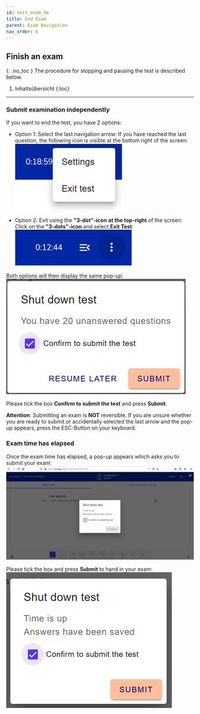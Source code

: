 ```yaml
---
id: exit_exam_de
title: End Exam
parent: Exam Navigation
nav_order: 6
---
```


## Finish an exam
{: .no_toc }
The procedure for stopping and pausing the test is described below.

1. Inhaltsübersicht
{:toc}

---

### Submit examination independently

If you want to end the test, you have 2 options:

* Option 1: Select the last navigation arrow:
If you have reached the last question, the following icon is visible at the bottom right of the screen:  
[![Prüfung-exit](assets/exam-exittest.png)](assets/exam-exittest.png)

* Option 2: Exit using the **"3-dot"-icon** **at the top-right** of the screen:
Click on the **"3-dots"-icon** and select **Exit Test**:  
[![Prüfung-exit](assets/examsettings-icon.png)](assets/examsettings-icon.png)

Both options will then display the same pop-up:
[![Prüfung-exit](assets/exam-exittestactive.png)](assets/exam-exittestactive.png)

Please tick the box **Confirm to submit the test** and press **Submit**.

**Attention**: Submitting an exam is **NOT** reversible. If you are unsure whether you are ready to submit or accidentally selected the last arrow and the pop-up appears, press the ESC-Button on your keyboard.


### Exam time has elapsed
Once the exam time has elapsed, a pop-up appears which asks you to submit your exam:
[![Prüfung-exit](assets/exam-submit-popup.png)](assets/exam-submit-popup.png)

Please tick the box and press **Submit** to hand in your exam:
[![Prüfung-exit](assets/exam-submitpopup-tickbox.png)](assets/exam-submitpopup-tickbox.png)




